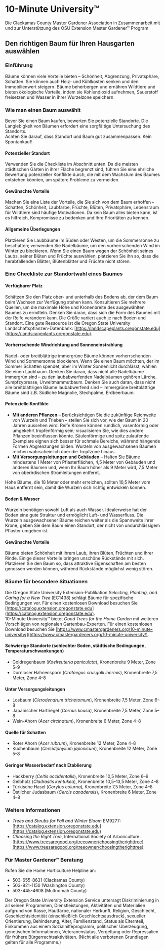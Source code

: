 # 10-Minute University™  
Die Clackamas County Master Gardener Association in Zusammenarbeit mit und zur Unterstützung des OSU Extension Master Gardener™ Program  

## Den richtigen Baum für Ihren Hausgarten auswählen  

### Einführung  
Bäume können viele Vorteile bieten – Schönheit, Abgrenzung, Privatsphäre, Schatten. Sie können auch Heiz- und Kühlkosten senken und den Immobilienwert steigern. Bäume beherbergen und ernähren Wildtiere und bieten ökologische Vorteile, indem sie Kohlendioxid aufnehmen, Sauerstoff freisetzen und Wasser in ihrer Wurzelzone speichern.  

### Wie man einen Baum auswählt  
Bevor Sie einen Baum kaufen, bewerten Sie potenzielle Standorte. Die Langlebigkeit von Bäumen erfordert eine sorgfältige Untersuchung des Standorts.  
Achten Sie darauf, dass Standort und Baum gut zusammenpassen. Kein Spontankauf!  

#### Potenzieller Standort  
Verwenden Sie die Checkliste im Abschnitt unten. Da die meisten städtischen Gärten in ihrer Fläche begrenzt sind, führen Sie eine ehrliche Bewertung potenzieller Konflikte durch, die mit dem Wachstum des Baumes entstehen könnten, um spätere Probleme zu vermeiden.  

#### Gewünschte Vorteile  
Machen Sie eine Liste der Vorteile, die Sie sich von dem Baum erhoffen – Schatten, Schönheit, Laubfarbe, Früchte, Blüten, Privatsphäre, Lebensraum für Wildtiere sind häufige Motivationen. Da kein Baum alles bieten kann, ist es hilfreich, Kompromisse zu bedenken und Ihre Prioritäten zu kennen.  

#### Allgemeine Überlegungen  
Platzieren Sie Laubbäume im Süden oder Westen, um die Sommersonne zu beschatten; verwenden Sie Nadelbäume, um den vorherrschenden Wind im Winter zu blockieren. Wenn Sie einen Baum wegen der Schönheit seines Laubs, seiner Blüten und Früchte auswählen, platzieren Sie ihn so, dass die herabfallenden Blätter, Blütenblätter und Früchte nicht stören.  

### Eine Checkliste zur Standortwahl eines Baumes  

#### Verfügbarer Platz  
Schätzen Sie den Platz ober- und unterhalb des Bodens ab, der dem Baum beim Wachsen zur Verfügung stehen kann. Konsultieren Sie mehrere Quellen, um die maximale Höhe und Kronenbreite des ausgewählten Baumes zu ermitteln. Denken Sie daran, dass sich die Form des Baumes mit der Reife verändern kann. Die Größe variiert auch je nach Boden und Standort. Eine gute Ressource ist die Oregon State University Landschaftspflanzen-Datenbank: [https://landscapeplants.oregonstate.edu](https://landscapeplants.oregonstate.edu).  

#### Vorherrschende Windrichtung und Sonneneinstrahlung  
Nadel- oder breitblättrige immergrüne Bäume können vorherrschenden Wind und Sommersonne blockieren. Wenn Sie einen Baum möchten, der im Sommer Schatten spendet, aber im Winter Sonnenlicht durchlässt, wählen Sie einen Laubbaum. Denken Sie daran, dass nicht alle Nadelbäume immergrün sind – zu den laubabwerfenden Nadelbäumen gehören Lärche, Sumpfzypresse, Urweltmammutbaum. Denken Sie auch daran, dass nicht alle breitblättrigen Bäume laubabwerfend sind – immergrüne breitblättrige Bäume sind z.B. Südliche Magnolie, Stechpalme, Erdbeerbaum.  

#### Potenzielle Konflikte  
- **Mit anderen Pflanzen** – Berücksichtigen Sie die zukünftige Reichweite von Wurzeln und Trieben – stellen Sie sich vor, wie der Baum in 20 Jahren aussehen wird. Reife Kronen können rundlich, vasenförmig oder umgekehrt tropfenförmig sein; visualisieren Sie, wie dies andere Pflanzen beeinflussen könnte. Säulenförmige und spitz zulaufende Exemplare eignen sich besser für schmale Bereiche, während hängende Formen Abgrenzungen bilden. Wurzeln von ausgewachsenen Bäumen reichen wahrscheinlich über die Tropfzone hinaus.  
- **Mit Versorgungsleitungen und Gebäuden** – Halten Sie Bäume mindestens 1 Meter von Pflasterflächen, 4,5 Meter von Gebäuden und anderen Bäumen und, wenn Ihr Baum höher als 9 Meter wird, 7,5 Meter von oberirdischen Stromleitungen entfernt.  

Hohe Bäume, die 18 Meter oder mehr erreichen, sollten 10,5 Meter vom Haus entfernt sein, damit die Wurzeln sich richtig entwickeln können.  

#### Boden & Wasser  
Wurzeln benötigen sowohl Luft als auch Wasser. Idealerweise hat der Boden eine gute Struktur und ermöglicht Luft- und Wasserfluss. Die Wurzeln ausgewachsener Bäume reichen weiter als die Spannweite ihrer Krone; geben Sie dem Baum einen Standort, der nicht von undurchlässigem Pflaster umgeben ist.  

#### Gewünschte Vorteile  
Bäume bieten Schönheit mit ihrem Laub, ihren Blüten, Früchten und ihrer Rinde. Einige dieser Vorteile bringen unschöne Rückstände mit sich. Platzieren Sie den Baum so, dass attraktive Eigenschaften am besten genossen werden können, während Rückstände möglichst wenig stören.  

### Bäume für besondere Situationen  
Die Oregon State University Extension-Publikation *Selecting, Planting, and Caring for a New Tree* (EC1438) schlägt Bäume für spezifische Bedingungen vor. Für einen kostenlosen Download besuchen Sie [https://catalog.extension.oregonstate.edu](https://catalog.extension.oregonstate.edu).  
10-Minute University™ bietet *Good Trees for the Home Garden* mit weiteren Vorschlägen von regionalen Gartenbau-Experten. Für einen kostenlosen Download besuchen Sie [https://www.cmastergardeners.org/10-minute-university/](https://www.cmastergardeners.org/10-minute-university/).  

#### Schwierige Standorte (schlechter Boden, städtische Bedingungen, Temperaturschwankungen)  
- Goldregenbaum (*Koelreuteria paniculata*), Kronenbreite 9 Meter, Zone 5–9  
- Dornloser Hahnensporn (*Crataegus crusgalli inermis*), Kronenbreite 7,5 Meter, Zone 4–8  

#### Unter Versorgungsleitungen  
- Losbaum (*Clerodendrum trichotomum*), Kronenbreite 7,5 Meter, Zone 6–8  
- Japanischer Hartriegel (*Cornus kousa*), Kronenbreite 7,5 Meter, Zone 5–8  
- Wein-Ahorn (*Acer circinatum*), Kronenbreite 6 Meter, Zone 4–8  

#### Quelle für Schatten  
- Roter Ahorn (*Acer rubrum*), Kronenbreite 12 Meter, Zone 4–8  
- Kuchenbaum (*Cercidiphyllum japonicum*), Kronenbreite 12 Meter, Zone 5–8  

#### Geringer Wasserbedarf nach Etablierung  
- Hackberry (*Celtis occidentalis*), Kronenbreite 10,5 Meter, Zone 6–9  
- Gelbholz (*Cladrastis kentukea*), Kronenbreite 10,5–13,5 Meter, Zone 4–8  
- Türkische Hasel (*Corylus colurna*), Kronenbreite 7,5 Meter, Zone 4–8  
- Östlicher Judasbaum (*Cercis canadensis*), Kronenbreite 6 Meter, Zone 4–8  

### Weitere Informationen  
- *Trees and Shrubs for Fall and Winter Bloom* EM9277: [https://catalog.extension.oregonstate.edu](https://catalog.extension.oregonstate.edu)  
- *Choosing the Right Tree*, International Society of Arboriculture: [https://www.treesaregood.org/treeowner/choosingtherighttree](https://www.treesaregood.org/treeowner/choosingtherighttree)  

### Für Master Gardener™ Beratung  
Rufen Sie die Home Horticulture Helpline an:  
- 503-655-8631 (Clackamas County)  
- 503-821-1150 (Washington County)  
- 503-445-4608 (Multnomah County)  

Der Oregon State University Extension Service untersagt Diskriminierung in all seinen Programmen, Dienstleistungen, Aktivitäten und Materialien aufgrund von Rasse, Hautfarbe, nationaler Herkunft, Religion, Geschlecht, Geschlechtsidentität (einschließlich Geschlechtsausdruck), sexueller Orientierung, Behinderung, Alter, Familienstand, Status als Elternteil, Einkommen aus einem Sozialhilfeprogramm, politischer Überzeugung, genetischen Informationen, Veteranenstatus, Vergeltung oder Repressalien für frühere Bürgerrechtsaktivitäten. (Nicht alle verbotenen Grundlagen gelten für alle Programme.)